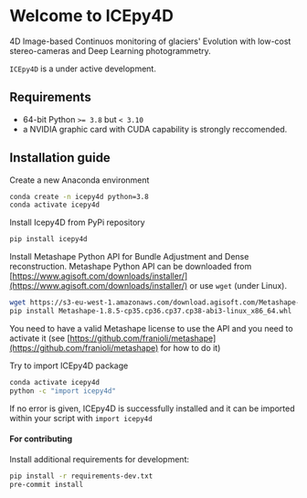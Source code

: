 # Welcome to ICEpy4D

4D Image-based Continuos monitoring of glaciers' Evolution with low-cost stereo-cameras and Deep Learning photogrammetry.

`ICEpy4D` is a under active development.


## Requirements

- 64-bit Python `>= 3.8` but `< 3.10`
- a NVIDIA graphic card with CUDA capability is strongly reccomended.

## Installation guide

Create a new Anaconda environment

```bash
conda create -n icepy4d python=3.8
conda activate icepy4d
```

Install Icepy4D from PyPi repository

```bash
pip install icepy4d
```

Install Metashape Python API for Bundle Adjustment and Dense reconstruction.
Metashape Python API can be downloaded from [https://www.agisoft.com/downloads/installer/](https://www.agisoft.com/downloads/installer/) or use `wget` (under Linux).

```bash
wget https://s3-eu-west-1.amazonaws.com/download.agisoft.com/Metashape-1.8.5-cp35.cp36.cp37.cp38-abi3-linux_x86_64.whl
pip install Metashape-1.8.5-cp35.cp36.cp37.cp38-abi3-linux_x86_64.whl
```

You need to have a valid Metashape license to use the API and you need to activate it (see [https://github.com/franioli/metashape](https://github.com/franioli/metashape) for how to do it)

Try to import ICEpy4D package

```bash
conda activate icepy4d
python -c "import icepy4d"
```

If no error is given, ICEpy4D is successfully installed and it can be imported within your script with `import icepy4d`

#### For contributing

Install additional requirements for development:

```bash
pip install -r requirements-dev.txt
pre-commit install
```
